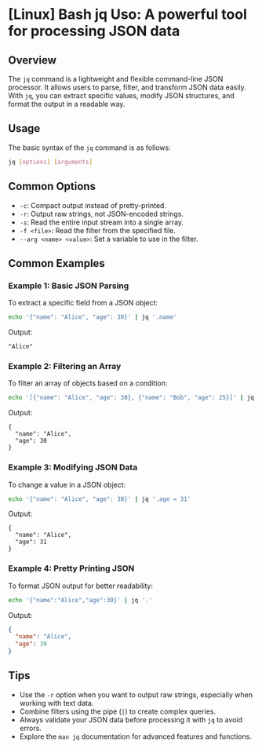 # [Linux] Bash jq Uso: A powerful tool for processing JSON data

## Overview
The `jq` command is a lightweight and flexible command-line JSON processor. It allows users to parse, filter, and transform JSON data easily. With `jq`, you can extract specific values, modify JSON structures, and format the output in a readable way.

## Usage
The basic syntax of the `jq` command is as follows:

```bash
jq [options] [arguments]
```

## Common Options
- `-c`: Compact output instead of pretty-printed.
- `-r`: Output raw strings, not JSON-encoded strings.
- `-s`: Read the entire input stream into a single array.
- `-f <file>`: Read the filter from the specified file.
- `--arg <name> <value>`: Set a variable to use in the filter.

## Common Examples

### Example 1: Basic JSON Parsing
To extract a specific field from a JSON object:

```bash
echo '{"name": "Alice", "age": 30}' | jq '.name'
```
Output:
```
"Alice"
```

### Example 2: Filtering an Array
To filter an array of objects based on a condition:

```bash
echo '[{"name": "Alice", "age": 30}, {"name": "Bob", "age": 25}]' | jq '.[] | select(.age > 28)'
```
Output:
```
{
  "name": "Alice",
  "age": 30
}
```

### Example 3: Modifying JSON Data
To change a value in a JSON object:

```bash
echo '{"name": "Alice", "age": 30}' | jq '.age = 31'
```
Output:
```
{
  "name": "Alice",
  "age": 31
}
```

### Example 4: Pretty Printing JSON
To format JSON output for better readability:

```bash
echo '{"name":"Alice","age":30}' | jq '.'
```
Output:
```json
{
  "name": "Alice",
  "age": 30
}
```

## Tips
- Use the `-r` option when you want to output raw strings, especially when working with text data.
- Combine filters using the pipe (`|`) to create complex queries.
- Always validate your JSON data before processing it with `jq` to avoid errors.
- Explore the `man jq` documentation for advanced features and functions.